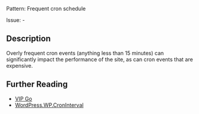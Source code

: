 Pattern: Frequent cron schedule

Issue: -

## Description

Overly frequent cron events (anything less than 15 minutes) can significantly impact the performance of the site, as can cron events that are expensive.

## Further Reading

* [VIP Go](https://vip.wordpress.com/documentation/vip-go/code-review-blockers-warnings-notices/#cron-schedules-less-than-15-minutes-or-expensive-events)
* [WordPress.WP.CronInterval](https://github.com/WordPress/WordPress-Coding-Standards/tree/develop/WordPress/Sniffs/WP/CronIntervalSniff.php)